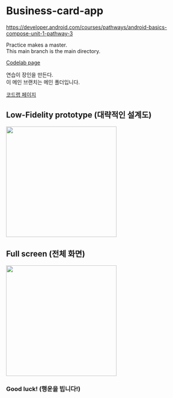 # Business-card-app
https://developer.android.com/courses/pathways/android-basics-compose-unit-1-pathway-3

Practice makes a master.   
This main branch is the main directory.   

[Codelab page](https://developer.android.com/codelabs/basic-android-kotlin-compose-business-card#0)

연습이 장인을 만든다.   
이 메인 브랜치는 메인 폴더입니다.   

[코드랩 페이지](https://developer.android.com/codelabs/basic-android-kotlin-compose-business-card#0)

## Low-Fidelity prototype (대략적인 설계도)
<img src="https://github.com/shwoghk14/Business-card-app/assets/48680511/15ecd841-9907-4eb8-ac0c-f9b06e58c3f1" width="300" />



## Full screen (전체 화면)
<img src="https://github.com/shwoghk14/Business-card-app/assets/48680511/9d1a20d4-0616-4b4d-a58c-600f136fc5c2" width="300" />

   
### Good luck! (행운을 빕니다!)
